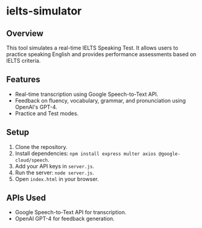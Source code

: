 # ielts-simulator

## Overview
This tool simulates a real-time IELTS Speaking Test. It allows users to practice speaking English and provides performance assessments based on IELTS criteria.

## Features
- Real-time transcription using Google Speech-to-Text API.
- Feedback on fluency, vocabulary, grammar, and pronunciation using OpenAI's GPT-4.
- Practice and Test modes.

## Setup
1. Clone the repository.
2. Install dependencies: `npm install express multer axios @google-cloud/speech`.
3. Add your API keys in `server.js`.
4. Run the server: `node server.js`.
5. Open `index.html` in your browser.

## APIs Used
- Google Speech-to-Text API for transcription.
- OpenAI GPT-4 for feedback generation.